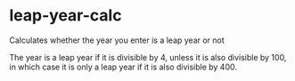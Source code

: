 # leap-year-calc

Calculates whether the year you enter is a leap year or not

The year is a leap year if it is divisible by 4, unless it is also divisible by 100, in which case it is only a leap year if it is also divisible by 400.
